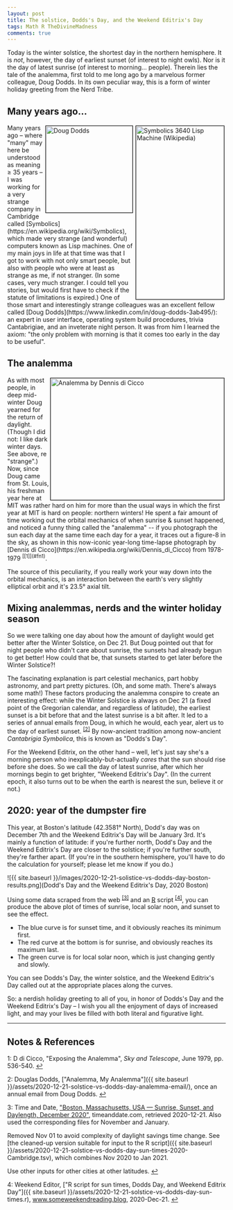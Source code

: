 ```yaml
---
layout: post
title: The solstice, Dodds's Day, and the Weekend Editrix's Day
tags: Math R TheDivineMadness
comments: true
---
```


Today is the winter solstice, the shortest day in the northern hemisphere.  It is _not_,
however, the day of earliest sunset (of interest to night owls).  Nor is it the day of
latest sunrise (of interest to morning&hellip; people).  Therein lies the tale
of the analemma, first told to me long ago by a marvelous former colleague, Doug Dodds.
In its own peculiar way, this is a form of winter holiday greeting from the Nerd Tribe.  


## Many years ago&hellip;

<img src="{{ site.baseurl }}/images/2020-12-21-solstice-vs-dodds-day-Symbolics3640_Modified.jpg" width="203" height="400" alt="Symbolics 3640 Lisp Machine (Wikipedia)" title="Symbolics 3640 Lisp Machine (Wikipedia)" style="float: right; margin: 3px 3px 3px 3px; border: 1px solid #000000;"/>
<img src="{{ site.baseurl }}/images/2020-12-21-solstice-vs-dodds-day-doug-dodds.jpg" width="200" height="200" alt="Doug Dodds" title="Doug Dodds" style="float: right; margin: 3px 3px 3px 3px; border: 1px solid #000000;"/>
Many years ago &ndash; where "many" may here be understood as meaning &ge; 35 years
&ndash; I was working for a very strange company in Cambridge called
[Symbolics](https://en.wikipedia.org/wiki/Symbolics), which made very strange (and
wonderful) computers known as Lisp machines.  One of my main joys in life at that time was
that I got to work with not only smart people, but also with people who were at least as
strange as me, if not stranger.  (In some cases, very much stranger.  I could tell you
stories, but would first have to check if the statute of limitations is expired.)  One of
those smart and interestingly strange colleagues was an excellent fellow called 
[Doug Dodds](https://www.linkedin.com/in/doug-dodds-3ab495/): an expert in user interface,
operating system build procedures, trivia Cantabrigiae, and an inveterate night person.
It was from him I learned the axiom: "the only problem with morning is that it comes too
early in the day to be useful".  


## The analemma

<img src="{{ site.baseurl }}/images/2020-12-21-solistice-vs-dodds-day-analemma-di-cicco.jpg" width="400" height="281" alt="Analemma by Dennis di Cicco" title="Doug Dodds" style="float: right; margin: 3px 3px 3px 3px; border: 1px solid #000000;"/>
As with most people, in deep mid-winter Doug yearned for the return of daylight. (Though I
did not: I like dark winter days.  See above, re "strange".)  Now, since Doug came from
St. Louis, his freshman year here at MIT was rather hard on him for more than the usual
ways in which the first year at MIT is hard on people: northern winters!  He spent a fair
amount of time working out the orbital mechanics of when sunrise &amp; sunset happened,
and noticed a funny thing called the "analemma" -- if you photograph the sun each day at
the same time each day for a year, it traces out a figure-8 in the sky, as shown in this
now-iconic year-long time-lapse photograph by 
[Dennis di Cicco](https://en.wikipedia.org/wiki/Dennis_di_Cicco) 
from 1978-1979 <sup id="fn1a">[[1]](#fn1)</sup>.  

The source of this peculiarity, if you really work your way down into the orbital
mechanics, is an interaction between the earth's very slightly elliptical orbit and it's
23.5&deg; axial tilt.  


## Mixing analemmas, nerds and the winter holiday season

So we were talking one day about how the amount of daylight would get better after the
Winter Solstice, on Dec 21.  But Doug pointed out that for night people who didn't care
about sunrise, the sunsets had already begun to get better!  How could that be, that
sunsets started to get later before the Winter Solstice?!  

The fascinating explanation is part celestial mechanics, part hobby astronomy, and part
pretty pictures.  (Oh, and some math.  There's always some math!)  These factors producing
the analemma conspire to create an interesting effect: while the Winter Solstice is always
on Dec 21 (a fixed point of the Gregorian calendar, and regardless of latitude), the
earliest sunset is a bit before that and the latest sunrise is a bit after.  It led to a
series of annual emails from Doug, in which he would, each year, alert us to the day of 
earliest sunset. <sup id="fn2a">[[2]](#fn2)</sup>  By now-ancient tradition among 
now-ancient _Cantabrigia Symbolica_, this is known as "Dodds's Day".  

For the Weekend Editrix, on the other hand &ndash; well, let's just say she's a morning person
who inexplicably-but-actually _cares_ that the sun should rise before she does.  So we call
the day of latest sunrise, after which her mornings begin to get brighter, 
"Weekend Editrix's Day".  (In the current epoch, it also turns out to be when the earth 
is nearest the sun, believe it or not.)  


## 2020: year of the dumpster fire

This year, at Boston's latitude (42.3581&deg; North), Dodd's day was on December 7th and
the Weekend Editrix's Day will be January 3rd.  It's mainly a function of latitude: if
you're further north, Dodd's Day and the Weekend Editrix's Day are closer to the solstice;
if you're further south, they're farther apart.  (If you're in the southern hemisphere,
you'll have to do the calculation for yourself; please let me know if you do.)  

![{{ site.baseurl }}/images/2020-12-21-solistice-vs-dodds-day-boston-results.png](Dodd's Day and the Weekend Editrix's Day, 2020 Boston)

Using some data scraped from the web <sup id="fn3a">[[3]](#fn3)</sup> and an
[R](https://www.r-project.org/) script <sup id="fn4a">[[4]](#fn4)</sup>, you can produce
the above plot of times of sunrise, local solar noon, and sunset to see the effect.  
- The blue curve is for sunset time, and it obviously reaches its minimum first.  
- The red curve at the bottom is for sunrise, and obviously reaches its maximum last.  
- The green curve is for local solar noon, which is just changing gently and slowly.  

You can see Dodds's Day, the winter solstice, and the Weekend Editrix's Day called out at
the appropriate places along the curves.  

So: a nerdish holiday greeting to all of you, in honor of Dodds's Day and the Weekend
Editrix's Day &ndash; I wish you all the enjoyment of days of increased light, and may your
lives be filled with both literal and figurative light.  

---

## Notes &amp; References  

<!--
<sup id="fn1a">[[1]](#fn1)</sup>
<a id="fn1">1</a>: [↩](#fn1a)  
-->

<a id="fn1">1</a>: D di Cicco, "Exposing the Analemma", _Sky and Telescope_, June 1979,
pp. 536-540. [↩](#fn1a)  

<a id="fn2">2</a>: Douglas Dodds, ["Analemma, My Analemma"]({{ site.baseurl }}/assets/2020-12-21-solstice-vs-dodds-day-analemma-email/), once an annual email from Doug Dodds. [↩](#fn2a)  

<a id="fn3">3</a>: Time and Date, ["Boston, Massachusetts, USA — Sunrise, Sunset, and Daylength, December 2020"](https://www.timeanddate.com/sun/usa/boston), timeanddate.com, retrieved 2020-12-21.  Also used the corresponding files for November and January.  

Removed Nov 01 to avoid complexity of daylight savings time change.  See [the cleaned-up version suitable for input to the R script]({{ site.baseurl }}/assets/2020-12-21-solstice-vs-dodds-day-sun-times-2020-Cambridge.tsv), which combines Nov 2020 to Jan 2021.  

Use other inputs for other cities at other latitudes. 
[↩](#fn3a)  

<a id="fn4">4</a>: Weekend Editor, ["R script for sun times, Dodds Day, and Weekend Editrix Day"]({{ site.baseurl }}/assets/2020-12-21-solstice-vs-dodds-day-sun-times.r), www.someweekendreading.blog, 2020-Dec-21. [↩](#fn4a)  
